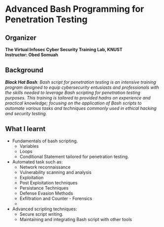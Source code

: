 # Advanced Bash Programming for Penetration Testing

## Organizer
  **The Virtual Infosec Cyber Security Training Lab, KNUST**               
  **Instructor: Obed Somuah**
## Background
***Black Hat Bash**: 
      Bash script for penetration testing is an intensive training program designed to equip cybersecurity entusiasts and professionals with the skills needed to leverage Bash scripting for penetration testing purposes. This training is tailored to provided hadns on experience and practical knowledge; focusing on the application of Bash scripts to automate various tasks and techniques commonly used in ethical hacking and security testing.*

## What I learnt
- Fundamentals of bash scripting.
  - Variables
  - Loops
  - Conditional Statement tailored for penetration testing.
- Automated task such as:
  - Network reconnaissance
  - Vulnerability scanning and analysis
  - Exploitation
  - Post Exploitation techniques
  - Persistance Techniques
  - Defense Evasion Methods
  - Exfiltration and Counter - Forensics
  - 
- Advanced scripting techniques:
  - Secure script writing.
  - Maintaining and integrating Bash script with other tools
  

